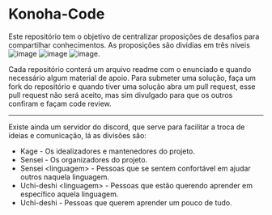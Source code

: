 # Konoha-Code

Este repositório tem o objetivo de centralizar proposições de desafios para compartilhar conhecimentos.
As proposições são dividias em três níveis ![image](https://img.shields.io/badge/N%C3%ADvel-F%C3%A1cil-brightgreen?link=https://github.com/Konoha-Code?q=nivel-facil&type=all) ![image](https://img.shields.io/badge/N%C3%ADvel-M%C3%A9dio-yellow?link=https://github.com/Konoha-Code?q=nivel-medio&type=all) ![image](https://img.shields.io/badge/N%C3%ADvel-Dif%C3%ADcil-red?link=https://github.com/Konoha-Code?q=nivel-dificil&type=all).

Cada repositório conterá um arquivo readme com o enunciado e quando necessário algum material de apoio. Para submeter uma solução, faça um fork do repositório e quando tiver uma solução abra um pull request, esse pull request não será aceito, mas sim divulgado para que os outros confiram e façam code review.

---

Existe ainda um servidor do discord, que serve para facilitar a troca de ideias e comunicação, lá as divisões são:

- Kage - Os idealizadores e mantenedores do projeto.
- Sensei - Os organizadores do projeto.
- Sensei \<linguagem\> - Pessoas que se sentem confortável em ajudar outros naquela linguagem.
- Uchi-deshi \<linguagem\> - Pessoas que estão querendo aprender em específico aquela linguagem.
- Uchi-deshi - Pessoas que querem aprender um pouco de tudo.
